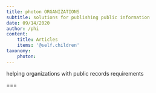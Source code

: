 ```yaml
---
title: photon ORGANIZATIONS
subtitle: solutions for publishing public information
date: 09/14/2020
author: /phi
content:
    title: Articles
    items: '@self.children'
taxonomy:
    photon:
---
```


helping organizations with public records requirements

===


